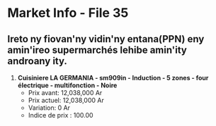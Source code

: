 # Market Info - File 35

## Ireto ny fiovan'ny vidin'ny entana(PPN) eny amin'ireo supermarchés lehibe amin'ity androany ity.

1. **Cuisiniere LA GERMANIA - sm909in - Induction - 5 zones - four électrique - multifonction - Noire**
   - Prix avant: 12,038,000 Ar
   - Prix actuel: 12,038,000 Ar
   - Variation: 0 Ar
   - Indice de prix : 100.00

